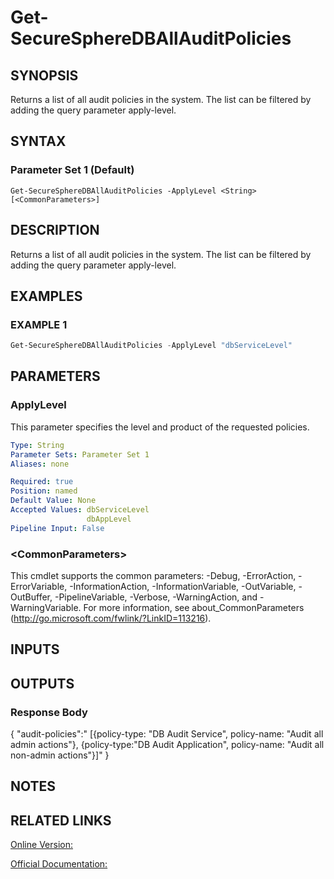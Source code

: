 ﻿# Get-SecureSphereDBAllAuditPolicies

## SYNOPSIS
Returns a list of all audit policies in the system. The list can be filtered by adding the query parameter apply-level.

## SYNTAX

### Parameter Set 1 (Default)
```
Get-SecureSphereDBAllAuditPolicies -ApplyLevel <String> [<CommonParameters>]
```

## DESCRIPTION
Returns a list of all audit policies in the system. The list can be filtered by adding the query parameter apply-level.

## EXAMPLES

### EXAMPLE 1

```powershell
Get-SecureSphereDBAllAuditPolicies -ApplyLevel "dbServiceLevel"
```

## PARAMETERS

### ApplyLevel
This parameter specifies the level and product of the requested policies.

```yaml
Type: String
Parameter Sets: Parameter Set 1
Aliases: none

Required: true
Position: named
Default Value: None
Accepted Values: dbServiceLevel
                 dbAppLevel
Pipeline Input: False
```

### \<CommonParameters\>
This cmdlet supports the common parameters: -Debug, -ErrorAction, -ErrorVariable, -InformationAction, -InformationVariable, -OutVariable, -OutBuffer, -PipelineVariable, -Verbose, -WarningAction, and -WarningVariable. For more information, see about_CommonParameters (http://go.microsoft.com/fwlink/?LinkID=113216).

## INPUTS

## OUTPUTS

### Response Body
{
"audit-policies":" [{policy-type: "DB Audit Service", policy-name: "Audit all admin actions"}, {policy-type:"DB Audit Application", policy-name: "Audit all non-admin actions"}]"
}

## NOTES

## RELATED LINKS

[Online Version:](https://github.com/akshinmustafayev/Documentation/MD)

[Official Documentation:](https://docs.imperva.com/bundle/v13.6-api-reference-guide/page/61700.htm)



